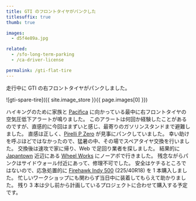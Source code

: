 ```yaml
---
title: GTI のフロントタイヤがパンクした
titlesuffix: true
thumb: true

images:
  - d5f4e89a.jpg

related:
  - /sfo-long-term-parking
  - /ca-driver-license

permalink: /gti-flat-tire
---
```


走行中に GTI の右フロントタイヤがパンクしました。

![gti-spare-tire]({{ site.image_store }}{{ page.images[0] }})

ハイキングのために家族と [Pacifica](https://en.wikipedia.org/wiki/Pacifica,_California) に向かっている最中に右フロントタイヤの空気圧低下アラートが鳴りました。
このアラートは何回か経験したことがあるのですが、直感的に今回はまずいと感じ、最寄りのガソリンスタンドまで避難しました。
直感は正しく、[Pirelli P Zero](https://www.pirelli.com/tyres/en-ww/car/find-your-tyres/products-sheet/p-zero) が見事にパンクしていました。
幸い助けを呼ぶほどではなかったので、猛暑の中、その場でスペアタイヤ交換を行いました。
交換後は速攻で家に帰り、Web で足回り業者を探しました。
結果的に [Japantown](https://ja.wikipedia.org/wiki/%E3%82%B8%E3%83%A3%E3%83%91%E3%83%B3%E3%82%BF%E3%82%A6%E3%83%B3_(%E3%82%B5%E3%83%B3%E3%83%95%E3%83%A9%E3%83%B3%E3%82%B7%E3%82%B9%E3%82%B3)) 近辺にある [Wheel Works](https://www.yelp.com/biz/wheel-works-san-francisco-3) にノーアポで行きました。
残念ながらパンクはサイドウォール付近にあって、修理不可でした。
安全はケチるところではないので、応急処置的に [Firehawk Indy 500](https://www.firestonetire.com/tire/firehawk-indy-500) (225/40R18) を 1 本購入しました。
忙しいワークショップにも関わらず当日中に装着してもらえて助かりました。
残り 3 本は少し前から計画しているプロジェクトに合わせて購入する予定です。
